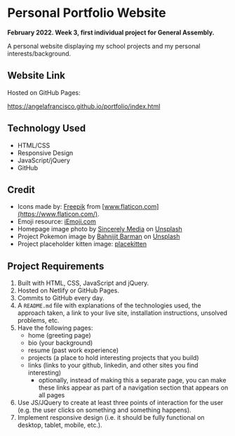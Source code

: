 # Personal Portfolio Website
**February 2022. Week 3, first individual project for General Assembly.**

A personal website displaying my school projects and my personal interests/background.


## Website Link
Hosted on GitHub Pages:

https://angelafrancisco.github.io/portfolio/index.html


## Technology Used
- HTML/CSS
- Responsive Design
- JavaScript/jQuery
- GitHub


## Credit
- Icons made by: [Freepik](https://www.freepik.com) from [www.flaticon.com](https://www.flaticon.com/).
- Emoji resource: [iEmoji.com](http://www.iemoji.com/)
- Homepage image photo by [Sincerely Media](https://unsplash.com/@sincerelymedia?utm_source=unsplash&utm_medium=referral&utm_content=creditCopyText) on [Unsplash](https://unsplash.com/s/photos/pink-coffee?utm_source=unsplash&utm_medium=referral&utm_content=creditCopyText)
- Project Pokemon image by [Bahnijit Barman](https://unsplash.com/@bahnijitb?utm_source=unsplash&utm_medium=referral&utm_content=creditCopyText) on [Unsplash](https://unsplash.com/s/photos/pokemon?utm_source=unsplash&utm_medium=referral&utm_content=creditCopyText)
- Project placeholder kitten image: [placekitten](https://placekitten.com/)


## Project Requirements
1. Built with HTML, CSS, JavaScript and jQuery.
1. Hosted on Netlify or GitHub Pages.
1. Commits to GitHub every day.
1. A `README.md` file with explanations of the technologies used, the approach taken, a link to your live site, installation instructions, unsolved problems, etc.
1. Have the following pages:
	- home (greeting page)
	- bio (your background)
	- resume (past work experience)
	- projects (a place to hold interesting projects that you build)
	- links (links to your github, linkedin, and other sites you find interesting)
		- optionally, instead of making this a separate page, you can make these links appear as part of a navigation section that appears on all pages
1. Use JS/JQuery to create at least three points of interaction for the user (e.g. the user clicks on something and something happens).
1. Implement responsive design (i.e. it should be fully functional on desktop, tablet, mobile, etc.).
